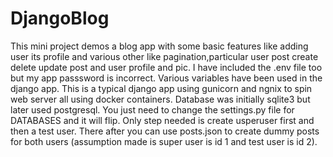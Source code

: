 # DjangoBlog

This mini project demos a blog app with some basic features like adding user its profile and various other like pagination,particular user post create delete update post and user profile and pic.
I have included the .env file too but my app passsword is incorrect. Various variables have been used in the django app.
This is a typical django app using gunicorn and ngnix to spin web server all using docker containers.
Database was initially sqlite3 but later used postgresql. You just need to change the settings.py file for DATABASES and it will flip. Only step needed is create usperuser first and then a test user. There after you can use posts.json to create dummy posts for both users (assumption made is super user is id 1 and test user is id 2).
